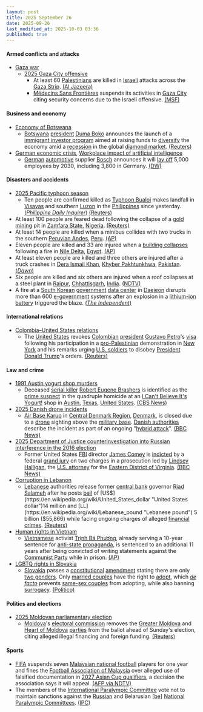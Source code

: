 ```yaml
---
layout: post
title: 2025 September 26
date: 2025-09-26
last_modified_at: 2025-10-03 03:36
published: true
---
```



#### Armed conflicts and attacks

* [Gaza war](https://en.wikipedia.org/wiki/Gaza_war "Gaza war")
  * [2025 Gaza City offensive](https://en.wikipedia.org/wiki/2025_Gaza_City_offensive "2025 Gaza City offensive")
    * At least 60 [Palestinians](https://en.wikipedia.org/wiki/Palestinians "Palestinians") are killed in [Israeli](https://en.wikipedia.org/wiki/Israel_Defense_Forces "Israel Defense Forces") attacks across the [Gaza Strip](https://en.wikipedia.org/wiki/Gaza_Strip "Gaza Strip"). [(Al Jazeera)](https://www.aljazeera.com/news/liveblog/2025/9/26/live-israel-kills-at-least-10-palestinians-as-gaza-attacks-resume)
    * [Médecins Sans Frontières](https://en.wikipedia.org/wiki/M%C3%A9decins_Sans_Fronti%C3%A8res "Médecins Sans Frontières") suspends its activities in [Gaza City](https://en.wikipedia.org/wiki/Gaza_City "Gaza City") citing security concerns due to the Israeli offensive. [(MSF)](https://www.msf.org/msf-forced-suspend-activities-amid-israeli-offensive-gaza-city)

#### Business and economy

* [Economy of Botswana](https://en.wikipedia.org/wiki/Economy_of_Botswana "Economy of Botswana")
  * [Botswana](https://en.wikipedia.org/wiki/Botswana "Botswana") [president](https://en.wikipedia.org/wiki/President_of_Botswana "President of Botswana") [Duma Boko](https://en.wikipedia.org/wiki/Duma_Boko "Duma Boko") announces the launch of a [immigrant investor program](https://en.wikipedia.org/wiki/Immigrant_investor_programs "Immigrant investor programs") aimed at raising funds to [diversify](https://en.wikipedia.org/wiki/Diversification_%28finance%29 "Diversification (finance)") the economy amid a [recession](https://en.wikipedia.org/wiki/Recession "Recession") in the global [diamond market](https://en.wikipedia.org/wiki/Diamonds_as_an_investment "Diamonds as an investment"). [(Reuters)](https://www.reuters.com/world/africa/botswana-launches-citizenship-program-boost-economy-beyond-diamonds-2025-09-26/)
* [German economic crisis](https://en.wikipedia.org/wiki/German_economic_crisis_%282022%E2%80%93present%29 "German economic crisis (2022–present)"), [Workplace impact of artificial intelligence](https://en.wikipedia.org/wiki/Workplace_impact_of_artificial_intelligence "Workplace impact of artificial intelligence")
  * [German](https://en.wikipedia.org/wiki/Germany "Germany") [automotive](https://en.wikipedia.org/wiki/Automotive_industry "Automotive industry") supplier [Bosch](https://en.wikipedia.org/wiki/Bosch_%28company%29 "Bosch (company)") announces it will [lay off](https://en.wikipedia.org/wiki/Layoff "Layoff") 5,000 employees by 2030, including 3,800 in Germany. [(DW)](https://www.dw.com/en/germany-bosch-to-cut-5000-jobs-with-car-industry-in-crisis/a-70862628)

#### Disasters and accidents

* [2025 Pacific typhoon season](https://en.wikipedia.org/wiki/2025_Pacific_typhoon_season "2025 Pacific typhoon season")
  * Ten people are confirmed killed as [Typhoon Bualoi](https://en.wikipedia.org/wiki/Typhoon_Bualoi_%282025%29 "Typhoon Bualoi (2025)") makes landfall in [Visayas](https://en.wikipedia.org/wiki/Visayas "Visayas") and southern [Luzon](https://en.wikipedia.org/wiki/Luzon "Luzon") in the [Philippines](https://en.wikipedia.org/wiki/Philippines "Philippines") since yesterday. [(*Philippine Daily Inquirer*)](https://newsinfo.inquirer.net/2116095/7-fatalities-reported-in-biliran-bringing-opong-death-toll-to-10) [(Reuters)](https://www.reuters.com/business/environment/least-three-dead-tropical-storm-bualoi-sweeps-through-philippines-2025-09-26/)
* At least 100 people are feared dead following the collapse of a [gold](https://en.wikipedia.org/wiki/Gold_mining "Gold mining") [mining](https://en.wikipedia.org/wiki/Mining_industry_of_Nigeria "Mining industry of Nigeria") pit in [Zamfara State](https://en.wikipedia.org/wiki/Zamfara_State "Zamfara State"), [Nigeria](https://en.wikipedia.org/wiki/Nigeria "Nigeria"). [(Reuters)](https://www.reuters.com/world/africa/least-100-feared-dead-northwest-nigeria-gold-mine-collapse-locals-say-2025-09-26/)
* At least 14 people are killed when a minibus collides with two trucks in the southern [Peruvian Andes](https://en.wikipedia.org/wiki/Peruvian_Andes "Peruvian Andes"), [Peru](https://en.wikipedia.org/wiki/Peru "Peru"). [(AP)](https://apnews.com/video/bus-crash-in-peru-kills-at-least-14-people-8c0011a90f514ad9ada7de1a4f11b4be)
* Eleven people are killed and 33 are injured when a [building collapses](https://en.wikipedia.org/wiki/Building_collapse "Building collapse") following a fire in [Nile Delta](https://en.wikipedia.org/wiki/Nile_Delta "Nile Delta"), [Egypt](https://en.wikipedia.org/wiki/Egypt "Egypt"). [(AP)](https://apnews.com/article/fire-textile-dye-business-gharbia-nile-delta-firefighters-2806f2c58e632ee2b933791bce1e5010)
* At least eleven people are killed and three others are injured after a truck crashes in [Dera Ismail Khan](https://en.wikipedia.org/wiki/Dera_Ismail_Khan "Dera Ismail Khan"), [Khyber Pakhtunkhwa](https://en.wikipedia.org/wiki/Khyber_Pakhtunkhwa "Khyber Pakhtunkhwa"), [Pakistan](https://en.wikipedia.org/wiki/Pakistan "Pakistan"). [(*Dawn*)](https://www.dawn.com/news/1944745/at-least-11-dead-3-wounded-as-truck-crashes-in-kps-di-khan-rescue-1122)
* Six people are killed and six others are injured when a roof collapses at a steel plant in [Raipur](https://en.wikipedia.org/wiki/Raipur "Raipur"), [Chhattisgarh](https://en.wikipedia.org/wiki/Chhattisgarh "Chhattisgarh"), [India](https://en.wikipedia.org/wiki/India "India"). [(NDTV)](https://www.ndtv.com/india-news/6-dead-6-injured-as-roof-of-structure-in-chhattisgarh-steel-plant-collapses-cops-9350709)
* A fire at a [South Korean](https://en.wikipedia.org/wiki/South_Korea "South Korea") [government](https://en.wikipedia.org/wiki/Government_of_South_Korea "Government of South Korea") [data center](https://en.wikipedia.org/wiki/Data_center "Data center") in [Daejeon](https://en.wikipedia.org/wiki/Daejeon "Daejeon") disrupts more than 600 [e-government](https://en.wikipedia.org/wiki/E-government "E-government") systems after an explosion in a [lithium-ion battery](https://en.wikipedia.org/wiki/Lithium-ion_battery "Lithium-ion battery") triggered the blaze. [(*The Independent*)](https://www.independent.co.uk/asia/east-asia/south-korea-state-data-centre-fire-daejeon-b2834847.html)

#### International relations

* [Colombia–United States relations](https://en.wikipedia.org/wiki/Colombia%E2%80%93United_States_relations "Colombia–United States relations")
  * The [United States](https://en.wikipedia.org/wiki/United_States "United States") revokes [Colombian](https://en.wikipedia.org/wiki/Colombia "Colombia") [president](https://en.wikipedia.org/wiki/President_of_Colombia "President of Colombia") [Gustavo Petro](https://en.wikipedia.org/wiki/Gustavo_Petro "Gustavo Petro")'s [visa](https://en.wikipedia.org/wiki/Visa_policy_of_the_United_States "Visa policy of the United States") following his participation in a [pro-Palestinian](https://en.wikipedia.org/wiki/Pro-Palestinian "Pro-Palestinian") demonstration in [New York](https://en.wikipedia.org/wiki/New_York_City "New York City") and his remarks urging [U.S. soldiers](https://en.wikipedia.org/wiki/U.S._soldiers "U.S. soldiers") to disobey [President](https://en.wikipedia.org/wiki/President_of_the_United_States "President of the United States") [Donald Trump](https://en.wikipedia.org/wiki/Donald_Trump "Donald Trump")'s orders. [(Reuters)](https://www.reuters.com/world/us/colombian-president-petro-accuses-us-violating-international-law-after-visa-2025-09-27/)

#### Law and crime

* [1991 Austin yogurt shop murders](https://en.wikipedia.org/wiki/1991_Austin_yogurt_shop_murders "1991 Austin yogurt shop murders")
  * Deceased [serial killer](https://en.wikipedia.org/wiki/Serial_killer "Serial killer") [Robert Eugene Brashers](https://en.wikipedia.org/wiki/Robert_Eugene_Brashers "Robert Eugene Brashers") is identified as the [prime suspect](https://en.wikipedia.org/wiki/Prime_suspect "Prime suspect") in the quadruple homicide at an [I Can't Believe It's Yogurt!](https://en.wikipedia.org/wiki/I_Can%27t_Believe_It%27s_Yogurt%21 "I Can't Believe It's Yogurt!") shop in [Austin](https://en.wikipedia.org/wiki/Austin%2C_Texas "Austin, Texas"), [Texas](https://en.wikipedia.org/wiki/Texas "Texas"), [United States](https://en.wikipedia.org/wiki/United_States "United States"). [(CBS News)](https://www.cbsnews.com/news/suspect-identified-in-infamous-texas-yogurt-shop-murder-case-48-hours/)
* [2025 Danish drone incidents](https://en.wikipedia.org/wiki/2025_Danish_drone_incidents "2025 Danish drone incidents")
  * [Air Base Karup](https://en.wikipedia.org/wiki/Air_Base_Karup "Air Base Karup") in [Central Denmark Region](https://en.wikipedia.org/wiki/Central_Denmark_Region "Central Denmark Region"), [Denmark](https://en.wikipedia.org/wiki/Denmark "Denmark"), is closed due to a [drone](https://en.wikipedia.org/wiki/Drone_warfare "Drone warfare") sighting above the [military base](https://en.wikipedia.org/wiki/Military_base "Military base"). [Danish authorities](https://en.wikipedia.org/wiki/Cabinet_of_Denmark "Cabinet of Denmark") describe the incident as part of an ongoing "[hybrid attack](https://en.wikipedia.org/wiki/Hybrid_warfare "Hybrid warfare")". [(BBC News)](https://www.bbc.com/news/articles/c3rvzdq93yro)
* [2025 Department of Justice counterinvestigation into Russian interference in the 2016 election](https://en.wikipedia.org/wiki/2025_Department_of_Justice_counterinvestigation_into_Russian_interference_in_the_2016_election "2025 Department of Justice counterinvestigation into Russian interference in the 2016 election")
  * Former United States [FBI](https://en.wikipedia.org/wiki/FBI "FBI") director [James Comey](https://en.wikipedia.org/wiki/James_Comey "James Comey") is [indicted](https://en.wikipedia.org/wiki/James_Comey#Federal_indictment "James Comey") by a federal [grand jury](https://en.wikipedia.org/wiki/Grand_juries_in_the_United_States "Grand juries in the United States") on two charges in a prosecution led by [Lindsey Halligan](https://en.wikipedia.org/wiki/Lindsey_Halligan "Lindsey Halligan"), the [U.S. attorney](https://en.wikipedia.org/wiki/United_States_Attorney "United States Attorney") for the [Eastern District of Virginia](https://en.wikipedia.org/wiki/United_States_District_Court_for_the_Eastern_District_of_Virginia "United States District Court for the Eastern District of Virginia"). [(BBC News)](https://www.bbc.com/news/articles/cy50ggv35zpo)
* [Corruption in Lebanon](https://en.wikipedia.org/wiki/Corruption_in_Lebanon "Corruption in Lebanon")
  * [Lebanese](https://en.wikipedia.org/wiki/Lebanon "Lebanon") authorities release former [central bank](https://en.wikipedia.org/wiki/Banque_du_Liban "Banque du Liban") governor [Riad Salameh](https://en.wikipedia.org/wiki/Riad_Salameh "Riad Salameh") after he posts [bail](https://en.wikipedia.org/wiki/Bail "Bail") of [US$](https://en.wikipedia.org/wiki/United_States_dollar "United States dollar")14 million and [LL](https://en.wikipedia.org/wiki/Lebanese_pound "Lebanese pound") 5 billion ($55,866) while facing ongoing charges of alleged [financial crimes](https://en.wikipedia.org/wiki/Financial_crime "Financial crime"). [(Reuters)](https://www.reuters.com/world/middle-east/lebanon-release-former-central-bank-governor-salameh-bail-2025-09-26/)
* [Human rights in Vietnam](https://en.wikipedia.org/wiki/Human_rights_in_Vietnam "Human rights in Vietnam")
  * [Vietnamese](https://en.wikipedia.org/wiki/Vietnamese_people "Vietnamese people") activist [Trịnh Bá Phương](https://en.wikipedia.org/wiki/Tr%E1%BB%8Bnh_B%C3%A1_Ph%C6%B0%C6%A1ng "Trịnh Bá Phương"), already serving a 10-year sentence for [anti-state propaganda](https://en.wikipedia.org/wiki/Censorship_in_Vietnam "Censorship in Vietnam"), is sentenced to an additional 11 years after being convicted of writing statements against the [Communist Party](https://en.wikipedia.org/wiki/Communist_Party_of_Vietnam "Communist Party of Vietnam") while in prison. [(AP)](https://apnews.com/article/vietnam-communist-dissident-convicted-f45a4b12e68954590510bc8353a95378)
* [LGBTQ rights in Slovakia](https://en.wikipedia.org/wiki/LGBTQ_rights_in_Slovakia "LGBTQ rights in Slovakia")
  * [Slovakia](https://en.wikipedia.org/wiki/Slovakia "Slovakia") passes a [constitutional](https://en.wikipedia.org/wiki/Constitution_of_Slovakia "Constitution of Slovakia") [amendment](https://en.wikipedia.org/wiki/Constitution_of_Slovakia#Amendments "Constitution of Slovakia") stating there are only [two genders](https://en.wikipedia.org/wiki/Gender_binary "Gender binary"). Only [married couples](https://en.wikipedia.org/wiki/Married_couple "Married couple") have the right to [adopt](https://en.wikipedia.org/wiki/Adopt "Adopt"), which *[de facto](https://en.wikipedia.org/wiki/De_facto "De facto")* prevents [same-sex couples](https://en.wikipedia.org/wiki/Same-sex_couple "Same-sex couple") from adopting, while also banning [surrogacy](https://en.wikipedia.org/wiki/Surrogacy "Surrogacy"). [(Politico)](https://www.politico.eu/article/slovakia-two-gender-constitution-male-female/)

#### Politics and elections

* [2025 Moldovan parliamentary election](https://en.wikipedia.org/wiki/2025_Moldovan_parliamentary_election "2025 Moldovan parliamentary election")
  * [Moldova](https://en.wikipedia.org/wiki/Moldova "Moldova")'s [electoral commission](https://en.wikipedia.org/wiki/Central_Electoral_Commission_of_Moldova "Central Electoral Commission of Moldova") removes the [Greater Moldova](https://en.wikipedia.org/wiki/Greater_Moldova_Party "Greater Moldova Party") and [Heart of Moldova](https://en.wikipedia.org/wiki/Heart_of_Moldova_Party "Heart of Moldova Party") [parties](https://en.wikipedia.org/wiki/List_of_political_parties_in_Moldova "List of political parties in Moldova") from the ballot ahead of Sunday's election, citing alleged illegal financing and foreign funding. [(Reuters)](https://www.reuters.com/world/moldova-bans-another-pro-russian-party-sundays-vote-2025-09-27/)

#### Sports

* [FIFA](https://en.wikipedia.org/wiki/FIFA "FIFA") suspends seven [Malaysian national football](https://en.wikipedia.org/wiki/Malaysia_national_football_team "Malaysia national football team") players for one year and fines the [Football Association of Malaysia](https://en.wikipedia.org/wiki/Football_Association_of_Malaysia "Football Association of Malaysia") over alleged use of falsified documentation in [2027 Asian Cup qualifiers](https://en.wikipedia.org/wiki/2027_AFC_Asian_Cup_qualification "2027 AFC Asian Cup qualification"), a decision the association says it will appeal. [(AFP via NDTV)](https://sports.ndtv.com/football/technical-error-as-malaysia-vows-to-fight-against-fifa-suspensions-9364186)
* The members of the [International Paralympic Committee](https://en.wikipedia.org/wiki/International_Paralympic_Committee "International Paralympic Committee") vote not to maintain sanctions against the [Russian](https://en.wikipedia.org/wiki/Russian_Paralympic_Committee "Russian Paralympic Committee") and Belarusian [[be](https://be.wikipedia.org/wiki/%D0%9F%D0%B0%D1%80%D0%B0%D0%BB%D1%96%D0%BC%D0%BF%D1%96%D0%B9%D1%81%D0%BA%D1%96_%D0%BA%D0%B0%D0%BC%D1%96%D1%82%D1%8D%D1%82_%D0%A0%D1%8D%D1%81%D0%BF%D1%83%D0%B1%D0%BB%D1%96%D0%BA%D1%96_%D0%91%D0%B5%D0%BB%D0%B0%D1%80%D1%83%D1%81%D1%8C "be:Паралімпійскі камітэт Рэспублікі Беларусь")] [National Paralympic Committees](https://en.wikipedia.org/wiki/National_Paralympic_Committee "National Paralympic Committee"). [(IPC)](https://www.paralympic.org/news/ipc-members-vote-not-maintain-npc-belarus-and-npc-russia-s-partial-suspensions)
